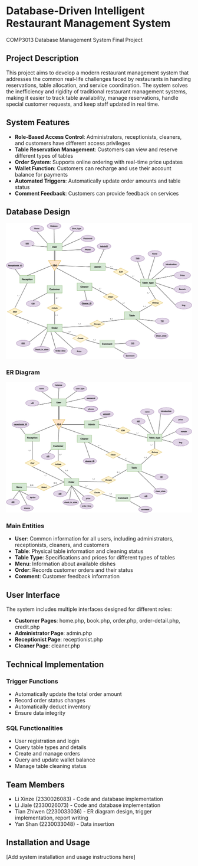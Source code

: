 # Database-Driven Intelligent Restaurant Management System
COMP3013 Database Management System Final Project

## Project Description

This project aims to develop a modern restaurant management system that addresses the common real-life challenges faced by restaurants in handling reservations, table allocation, and service coordination. The system solves the inefficiency and rigidity of traditional restaurant management systems, making it easier to track table availability, manage reservations, handle special customer requests, and keep staff updated in real time.

## System Features

- **Role-Based Access Control**: Administrators, receptionists, cleaners, and customers have different access privileges
- **Table Reservation Management**: Customers can view and reserve different types of tables
- **Order System**: Supports online ordering with real-time price updates
- **Wallet Function**: Customers can recharge and use their account balance for payments
- **Automated Triggers**: Automatically update order amounts and table status
- **Comment Feedback**: Customers can provide feedback on services

## Database Design
![db_design](/doc/db_design.png)

### ER Diagram
![ER Diagram](/doc/report/ER.png)

### Main Entities
- **User**: Common information for all users, including administrators, receptionists, cleaners, and customers
- **Table**: Physical table information and cleaning status
- **Table Type**: Specifications and prices for different types of tables
- **Menu**: Information about available dishes
- **Order**: Records customer orders and their status
- **Comment**: Customer feedback information

## User Interface

The system includes multiple interfaces designed for different roles:
- **Customer Pages**: home.php, book.php, order.php, order-detail.php, credit.php
- **Administrator Page**: admin.php
- **Receptionist Page**: receptionist.php
- **Cleaner Page**: cleaner.php

## Technical Implementation

### Trigger Functions
- Automatically update the total order amount
- Record order status changes
- Automatically deduct inventory
- Ensure data integrity

### SQL Functionalities
- User registration and login
- Query table types and details
- Create and manage orders
- Query and update wallet balance
- Manage table cleaning status

## Team Members
- Li Xinze (2330026083) - Code and database implementation
- Li Jiale (2330026073) - Code and database implementation
- Tian Zhiwen (2230033036) - ER diagram design, trigger implementation, report writing
- Yan Shan (2230033048) - Data insertion

## Installation and Usage

[Add system installation and usage instructions here]
